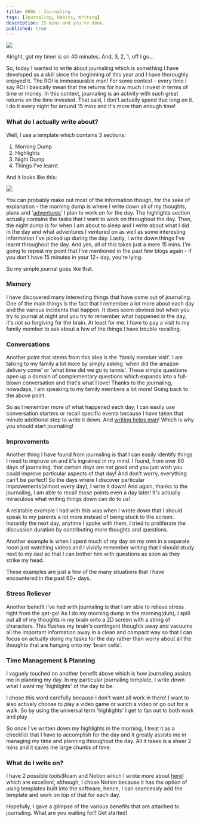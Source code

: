 ```yaml
---
title: 0006 - Journaling
tags: [Journaling, Habits, Writing]
description: 15 mins and you're done.
published: true
---
```


![](https://images.unsplash.com/photo-1488190211105-8b0e65b80b4e?ixlib=rb-1.2.1&amp;ixid=eyJhcHBfaWQiOjEyMDd9&amp;auto=format&amp;fit=crop&amp;w=1950&amp;q=80)

Alright, got my timer is on 40 minutes. And, 3, 2, 1, off I go…

So, today I wanted to write about journaling which is something I have developed as a skill since the beginning of this year and I have thoroughly enjoyed it. The ROI is immeasurable man! For some context - every time I say ROI I basically mean that the returns for how much I invest in terms of time or money. In this context, journaling is an activity with such great returns on the time invested. That said, I don&#39;t actually spend that long on it. I do it every night for around 15 mins and it&#39;s more than enough time!

### What do I actually write about?

Well, I use a template which contains 3 sections:

1. Morning Dump  
2. Highlights  
3. Night Dump  
4. Things I&#39;ve learnt  

And it looks like this:

![](https://wiki.karsidonline.com/assets/img/0006/Journal%20Day.png)

You can probably make out most of the information though, for the sake of explanation - the morning dump is where I write down all of my thoughts, plans and &#39;[adventures](https://wiki.karsidonline.com/perception-of-life/)&#39; I plan to work on for the day. The highlights section actually contains the tasks that I want to work on throughout the day. Then, the night dump is for when I am about to sleep and I write about what I did in the day and what adventures I ventured on as well as some interesting information I&#39;ve picked up during the day. Lastly, I write down things I&#39;ve learnt throughout the day. And yes, all of this takes just a mere 15 mins. I&#39;m going to repeat my point that I&#39;ve mentioned in the past few blogs again - if you don&#39;t have 15 minutes in your 12+ day, you&#39;re lying.

So my simple journal goes like that.

### Memory

I have discovered many interesting things that have come out of journaling. One of the main things is the fact that I remember a lot more about each day and the various incidents that happen. It does seem obvious but when you try to journal at night and you try to remember what happened in the day, it&#39;s not so forgiving for the brain. At least for me. I have to pay a visit to my family member to ask about a few of the things I have trouble recalling.

### Conversations

Another point that stems from this idea is the &#39;family member visit&#39;. I am talking to my family a lot more by simply asking &#39;when did the amazon delivery come&#39; or &#39;what time did we go to tennis&#39;. These simple questions open up a domain of complementary questions which expands into a full-blown conversation and that&#39;s what I love! Thanks to the journaling, nowadays, I am speaking to my family members a lot more! Going back to the above point.

So as I remember more of what happened each day, I can easily use conversation starters or recall specific events because I have taken that minute additional step to write it down. And [writing helps man](https://wiki.karsidonline.com/reading-and-notes/)! Which is why you should start journaling!

### Improvements

Another thing I have found from journaling is that I can easily identify things I need to improve on and it&#39;s ingrained in my mind. I found, from over 60 days of journaling, that certain days are not good and you just wish you could improve particular aspects of that day! And don&#39;t worry, everything can&#39;t be perfect! So the days where I discover particular improvements(almost every day), I write it down! And again, thanks to the journaling, I am able to recall those points even a day later! It&#39;s actually miraculous what writing things down can do to us!

A relatable example I had with this was when I wrote down that I should speak to my parents a lot more instead of being stuck to the screen. Instantly the next day, anytime I spoke with them, I tried to proliferate the discussion duration by contributing more thoughts and questions.

Another example is when I spent much of my day on my own in a separate room just watching videos and I vividly remember writing that I should study next to my dad so that I can bother him with questions as soon as they strike my head.

These examples are just a few of the many situations that I have encountered in the past 60+ days.

### Stress Reliever

Another benefit I&#39;ve had with journaling is that I am able to relieve stress right from the get-go! As I do my morning dump in the morning(duh), I spill out all of my thoughts in my brain onto a 2D screen with a string of characters. This flushes my brain&#39;s contingent thoughts away and vacuums all the important information away in a clean and compact way so that I can focus on actually doing my tasks for the day rather than worry about all the thoughts that are hanging onto my &#39;brain cells&#39;.

### Time Management &amp; Planning

I vaguely touched on another benefit above which is how journaling assists me in planning my day. In my particular journaling template, I write down what I want my &#39;highlights&#39; of the day to be.

I chose this word carefully because I don&#39;t want all work in there! I want to also actively choose to play a video game or watch a video or go out for a walk. So by using the universal term &#39;highlights&#39; I get to fan out to both work and play.

So once I&#39;ve written down my highlights in the morning, I treat it as a checklist that I have to accomplish for the day and it greatly assists me in managing my time and planning throughout the day. All it takes is a sheer 2 mins and it saves me large chunks of time.

### What do I write on?

I have 2 possible tools(Roam and Notion which I wrote more about [here](https://www.karsidonline.com/top-3-productivity-apps-you-should-use/)) which are excellent, although, I chose Notion because it has the option of using templates built into the software, hence, I can seamlessly add the template and work on top of that for each day.

Hopefully, I gave a glimpse of the various benefits that are attached to journaling. What are you waiting for? Get started!